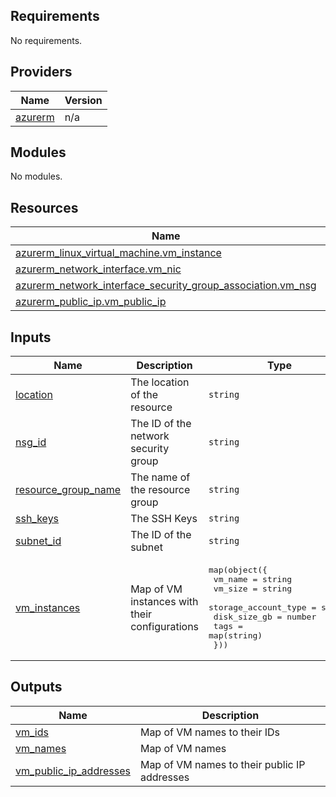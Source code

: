 <!-- BEGIN_TF_DOCS -->
## Requirements

No requirements.

## Providers

| Name | Version |
|------|---------|
| <a name="provider_azurerm"></a> [azurerm](#provider\_azurerm) | n/a |

## Modules

No modules.

## Resources

| Name | Type |
|------|------|
| [azurerm_linux_virtual_machine.vm_instance](https://registry.terraform.io/providers/hashicorp/azurerm/latest/docs/resources/linux_virtual_machine) | resource |
| [azurerm_network_interface.vm_nic](https://registry.terraform.io/providers/hashicorp/azurerm/latest/docs/resources/network_interface) | resource |
| [azurerm_network_interface_security_group_association.vm_nsg](https://registry.terraform.io/providers/hashicorp/azurerm/latest/docs/resources/network_interface_security_group_association) | resource |
| [azurerm_public_ip.vm_public_ip](https://registry.terraform.io/providers/hashicorp/azurerm/latest/docs/resources/public_ip) | resource |

## Inputs

| Name | Description | Type | Default | Required |
|------|-------------|------|---------|:--------:|
| <a name="input_location"></a> [location](#input\_location) | The location of the resource | `string` | n/a | yes |
| <a name="input_nsg_id"></a> [nsg\_id](#input\_nsg\_id) | The ID of the network security group | `string` | n/a | yes |
| <a name="input_resource_group_name"></a> [resource\_group\_name](#input\_resource\_group\_name) | The name of the resource group | `string` | n/a | yes |
| <a name="input_ssh_keys"></a> [ssh\_keys](#input\_ssh\_keys) | The SSH Keys | `string` | n/a | yes |
| <a name="input_subnet_id"></a> [subnet\_id](#input\_subnet\_id) | The ID of the subnet | `string` | n/a | yes |
| <a name="input_vm_instances"></a> [vm\_instances](#input\_vm\_instances) | Map of VM instances with their configurations | <pre>map(object({<br/>    vm_name = string<br/>    vm_size = string<br/>    storage_account_type = string<br/>    disk_size_gb = number<br/>    tags = map(string)<br/>  }))</pre> | n/a | yes |

## Outputs

| Name | Description |
|------|-------------|
| <a name="output_vm_ids"></a> [vm\_ids](#output\_vm\_ids) | Map of VM names to their IDs |
| <a name="output_vm_names"></a> [vm\_names](#output\_vm\_names) | Map of VM names |
| <a name="output_vm_public_ip_addresses"></a> [vm\_public\_ip\_addresses](#output\_vm\_public\_ip\_addresses) | Map of VM names to their public IP addresses |
<!-- END_TF_DOCS -->
